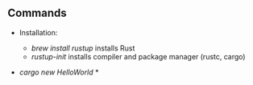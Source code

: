 ## Commands
* Installation:
  * _brew install rustup_ installs Rust
  * _rustup-init_ installs compiler and package manager (rustc, cargo)

* _cargo new HelloWorld_
  * 